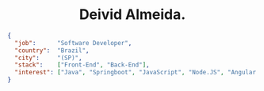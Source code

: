 
<h1 align="center">Deivid Almeida.</h1>


```json
{
  "job":      "Software Developer",
  "country":  "Brazil",
  "city":     "(SP)",
  "stack":    ["Front-End", "Back-End"],
  "interest": ["Java", "Springboot", "JavaScript", "Node.JS", "Angular.JS", "Python", "React.JS", "Cloud", "Azure", "AWS"], 
}
```


